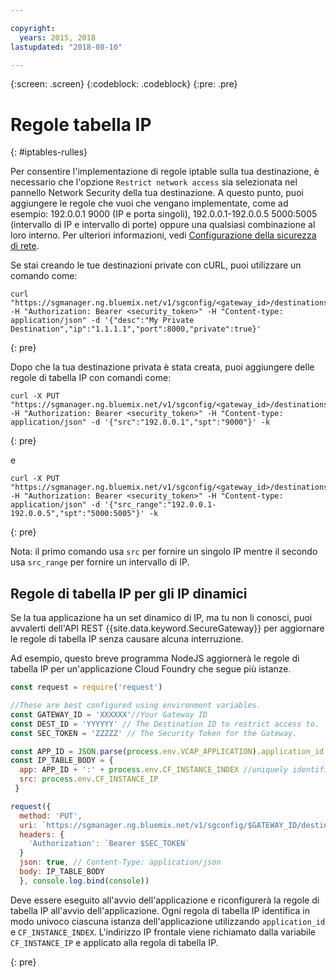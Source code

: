 ```yaml
---

copyright:
  years: 2015, 2018
lastupdated: "2018-08-10"

---
```

{:screen: .screen}
{:codeblock: .codeblock}
{:pre: .pre}

# Regole tabella IP
{: #iptables-rulles}

Per consentire l'implementazione di regole iptable sulla tua destinazione, è necessario che l'opzione `Restrict network access` sia selezionata nel pannello Network Security della tua destinazione. A questo punto, puoi aggiungere le regole che vuoi che vengano implementate, come ad esempio: 192.0.0.1 9000 (IP e porta singoli),  192.0.0.1-192.0.0.5 5000:5005 (intervallo di IP e intervallo di porte) oppure una qualsiasi combinazione al loro interno. Per ulteriori informazioni, vedi [Configurazione della sicurezza di rete](/docs/services/SecureGateway/securegateway_destination.html#configuring-network-security).

Se stai creando le tue destinazioni private con cURL, puoi utilizzare un comando come:

```
curl "https://sgmanager.ng.bluemix.net/v1/sgconfig/<gateway_id>/destinations" -H "Authorization: Bearer <security_token>" -H "Content-type: application/json" -d '{"desc":"My Private Destination","ip":"1.1.1.1","port":8000,"private":true}'
```
{: pre}

Dopo che la tua destinazione privata è stata creata, puoi aggiungere delle regole di tabella IP con comandi come:

```
curl -X PUT "https://sgmanager.ng.bluemix.net/v1/sgconfig/<gateway_id>/destinations/<destination_id>/ipTableRule" -H "Authorization: Bearer <security_token>" -H "Content-type: application/json" -d '{"src":"192.0.0.1","spt":"9000"}' -k
```
{: pre}

e

```
curl -X PUT "https://sgmanager.ng.bluemix.net/v1/sgconfig/<gateway_id>/destinations/<destination_id>/ipTableRule" -H "Authorization: Bearer <security_token>" -H "Content-type: application/json" -d '{"src_range":"192.0.0.1-192.0.0.5","spt":"5000:5005"}' -k
```
{: pre}

Nota: il primo comando usa `src` per fornire un singolo IP mentre il secondo usa `src_range` per fornire un intervallo di IP.

## Regole di tabella IP per gli IP dinamici

Se la tua applicazione ha un set dinamico di IP, ma tu non li conosci, puoi avvalerti dell'API REST {{site.data.keyword.SecureGateway}} per aggiornare le regole di tabella IP senza causare alcuna interruzione.

Ad esempio, questo breve programma NodeJS aggiornerà le regole di tabella IP per un'applicazione Cloud Foundry che segue più istanze.

```javascript
const request = require('request')

//These are best configured using environment variables.
const GATEWAY_ID = 'XXXXXX'//Your Gateway ID
const DEST_ID = 'YYYYYY' // The Destination ID to restrict access to.
const SEC_TOKEN = 'ZZZZZ' // The Security Token for the Gateway.

const APP_ID = JSON.parse(process.env.VCAP_APPLICATION).application_id
const IP_TABLE_BODY = {
  app: APP_ID + ':' + process.env.CF_INSTANCE_INDEX //uniquely identifies the app and instance for ip table rule.
  src: process.env.CF_INSTANCE_IP
 }

request({
  method: 'PUT',
  uri: `https://sgmanager.ng.bluemix.net/v1/sgconfig/$GATEWAY_ID/destinations/$DEST_ID/ipTableRule`
  headers: {
    'Authorization': `Bearer $SEC_TOKEN`
  }
  json: true, // Content-Type: application/json
  body: IP_TABLE_BODY
  }, console.log.bind(console))
```

Deve essere eseguito all'avvio dell'applicazione e riconfigurerà la regole di tabella IP all'avvio dell'applicazione. Ogni regola di tabella IP identifica in modo univoco ciascuna istanza dell'applicazione utilizzando `application_id` e `CF_INSTANCE_INDEX`. L'indirizzo IP frontale viene richiamato dalla variabile `CF_INSTANCE_IP` e applicato alla regola di tabella IP.


{: pre}
